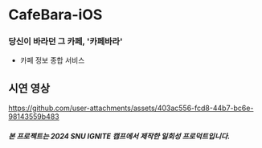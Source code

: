 # CafeBara-iOS

### 당신이 바라던 그 카페, '카페바라'
- 카페 정보 종합 서비스


## 시연 영상
https://github.com/user-attachments/assets/403ac556-fcd8-44b7-bc6e-98143559b483

##### 본 프로젝트는 2024 SNU IGNITE 캠프에서 제작한 일회성 프로덕트입니다.
